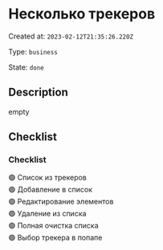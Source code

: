 # Несколько трекеров

Created at: `2023-02-12T21:35:26.220Z`

Type: `business`

State: `done`

## Description
empty

## Checklist
### Checklist
🟢 Список из трекеров\
🟢 Добавление в список\
🟢 Редактирование элементов\
🟢 Удаление из списка\
🟢 Полная очистка списка\
🟢 Выбор трекера в попапе

